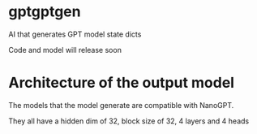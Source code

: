 # gptgptgen
AI that generates GPT model state dicts

Code and model will release soon


# Architecture of the output model
The models that the model generate are compatible with NanoGPT.

They all have a hidden dim of 32, block size of 32, 4 layers and 4 heads
